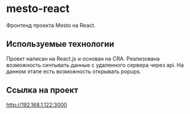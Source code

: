 # mesto-react
Фронтенд проекта Mesto на React.

## Используемые технологии 
Проект написан на React.js и основан на CRA. Реализована возможность сичтывать данные с удаленного сервера через api. На данном этапе есть возможность открывать popups.

## Ссылка на проект 
http://192.168.1.122:3000
